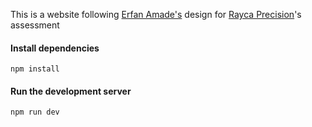 This is a website following [Erfan Amade's](https://www.instagram.com/erfan.amade/) design for [Rayca Precision](https://raycabio.com/)'s assessment

#### Install dependencies
```
npm install
```

#### Run the development server
```
npm run dev
```
